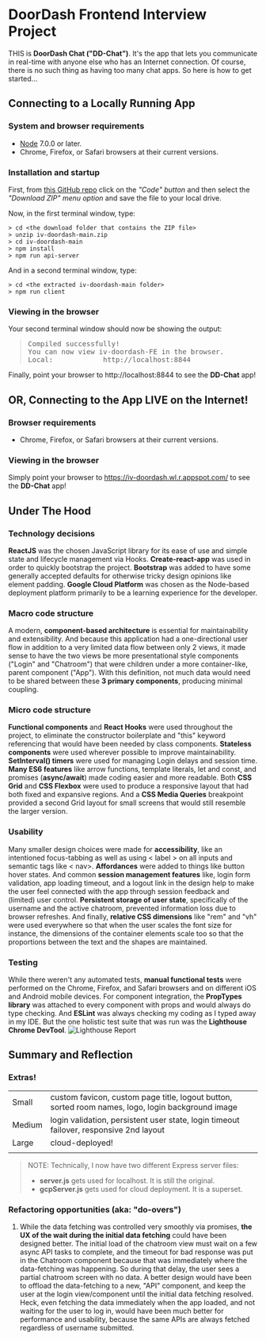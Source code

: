 # DoorDash Frontend Interview Project

THIS is **DoorDash Chat ("DD-Chat")**. It's the app that lets you communicate in real-time with anyone else who has an Internet connection. Of course, there is no such thing as having too many chat apps. So here is how to get started...

## Connecting to a Locally Running App

### System and browser requirements
* [Node](https://nodejs.org/en/download/]) 7.0.0 or later.
* Chrome, Firefox, or Safari browsers at their current versions.

### Installation and startup
First, from [this GitHub repo](https://github.com/roderickwoodman/iv-doordash) click on the *"Code" button* and then select the *"Download ZIP" menu option* and save the file to your local drive.

Now, in the first terminal window, type:

	> cd <the download folder that contains the ZIP file>
	> unzip iv-doordash-main.zip
	> cd iv-doordash-main
	> npm install
	> npm run api-server

And in a second terminal window, type:

	> cd <the extracted iv-doordash-main folder> 
	> npm run client

### Viewing in the browser
Your second terminal window should now be showing the output:
><pre>Compiled successfully!
>You can now view iv-doordash-FE in the browser.
>Local:            http://localhost:8844</pre>
Finally, point your browser to  http://localhost:8844 to see the **DD-Chat** app!

## OR, Connecting to the App LIVE on the Internet!
 
### Browser requirements
* Chrome, Firefox, or Safari browsers at their current versions.

### Viewing in the browser
Simply point your browser to  https://iv-doordash.wl.r.appspot.com/ to see the **DD-Chat** app!

## Under The Hood

### Technology decisions
**ReactJS** was the chosen JavaScript library for its ease of use and simple state and lifecycle management via Hooks. **Create-react-app** was used in order to quickly bootstrap the project. **Bootstrap** was added to have some generally accepted defaults for otherwise tricky design opinions like element padding. **Google Cloud Platform** was chosen as the Node-based deployment platform primarily to be a learning experience for the developer.

### Macro code structure
A modern, **component-based architecture** is essential for maintainability and extensibility. And because this application had a one-directional user flow in addition to a very limited data flow between only 2 views, it made sense to have the two views be more presentational style components ("Login" and "Chatroom") that were children under a more container-like, parent component ("App"). With this definition, not much data would need to be shared between these **3 primary components**, producing minimal coupling.

### Micro code structure
**Functional components** and **React Hooks** were used throughout the project, to eliminate the constructor boilerplate and "this" keyword referencing that would have been needed by class components. **Stateless components** were used wherever possible to improve maintainability. **SetInterval() timers** were used for managing Login delays and session time.  **Many ES6 features** like arrow functions, template literals, let and const, and promises (**async/await**) made coding easier and more readable. Both **CSS Grid** and **CSS Flexbox** were used to produce a responsive layout that had both fixed and expansive regions. And a **CSS Media Queries** breakpoint provided a second Grid layout for small screens that would still resemble the larger version.

### Usability
Many smaller design choices were made for **accessibility**, like an intentioned focus-tabbing as well as using < label > on all inputs and semantic tags like < nav>. **Affordances** were added to things like button hover states. And common **session management features** like, login form validation, app loading timeout, and a logout link in the design help to make the user feel connected with the app through session feedback and (limited) user control. **Persistent storage of user state**, specifically of the username and the active chatroom, prevented information loss due to browser refreshes. And finally, **relative CSS dimensions** like "rem" and "vh" were used everywhere so that when the user scales the font size for instance, the dimensions of the container elements scale too so that the proportions between the text and the shapes are maintained.

### Testing
While there weren't any automated tests, **manual functional tests** were performed on the Chrome, Firefox, and Safari browsers and on different iOS and Android mobile devices. For component integration, the **PropTypes library** was attached to every component with props and would always do type checking. And **ESLint** was always checking my coding as I typed away in my IDE. But the one holistic test suite that was run was the **Lighthouse Chrome DevTool**.
![Lighthouse Report](https://ibb.co/xSLWmV9)

## Summary and Reflection

### Extras!
|                |                    |
|-|-------------------------------|
|Small|custom favicon, custom page title, logout button, sorted room names, logo, login background image            |
|Medium          |login validation, persistent user state, login timeout failover, responsive 2nd layout           |
|Large          |cloud-deployed!|
||

> NOTE:  Technically, I now have two different Express server files:
> * **server.js** gets used for localhost. It is still the original.
> * **gcpServer.js** gets used for cloud deployment. It is a superset.

### Refactoring opportunities (aka: "do-overs")
1. While the data fetching was controlled very smoothly via promises, **the UX of the wait during the initial data fetching** could have been designed better. The initial load of the chatroom view must wait on a few async API tasks to complete, and the timeout for bad response was put in the Chatroom component because that was immediately where the data-fetching was happening. So during that delay, the user sees a partial chatroom screen with no data. A better design would have been to offload the data-fetching to a new, "API" component, and keep the user at the login view/component until the initial data fetching resolved. Heck, even fetching the data immediately when the app loaded, and not waiting for the user to log in, would have been much better for performance and usability, because the same APIs are always fetched regardless of username submitted.

